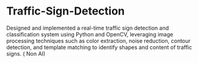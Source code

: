# Traffic-Sign-Detection
Designed and implemented a real-time traffic sign detection and classification system using Python and OpenCV, leveraging image processing techniques such as color extraction, noise reduction, contour detection, and template matching to identify shapes and content of traffic signs. ( Non AI)
